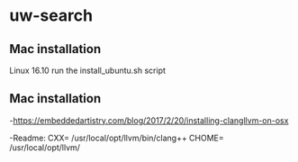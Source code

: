 # uw-search

## Mac installation
Linux 16.10 run the install_ubuntu.sh script
 
## Mac installation
-https://embeddedartistry.com/blog/2017/2/20/installing-clangllvm-on-osx

-Readme:
CXX= /usr/local/opt/llvm/bin/clang++
CHOME= /usr/local/opt/llvm/